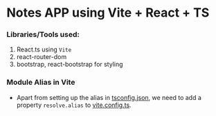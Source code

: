 # Notes APP using Vite + React + TS

### Libraries/Tools used:
1. React.ts using `Vite`
2. react-router-dom
3. bootstrap, react-bootstrap for styling

### Module Alias in Vite
- Apart from setting up the alias in [tsconfig.json](tsconfig.json#L19), we need to add a property `resolve.alias` to [vite.config.ts](vite.config.ts#L9).
